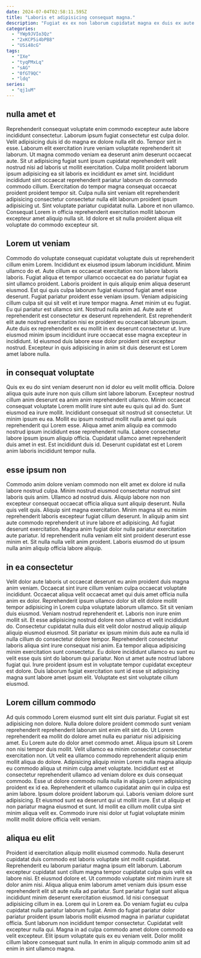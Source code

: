 ```yaml
---
date: 2024-07-04T02:58:11.595Z
title: "Laboris et adipisicing consequat magna."
description: "Fugiat ex ex non laborum cupidatat magna ex duis ex aute. Et enim duis reprehenderit sunt velit laborum aliquip incididunt magna."
categories:
  - "YWp9JVIo3Qz"
  - "2xKCP5i4bPB8"
  - "USi48cG"
tags:
  - "IXe"
  - "tyqPMxLq"
  - "sAG"
  - "0fGT9QC"
  - "ldq"
series:
  - "qj1uM"
---
```



## nulla amet et

Reprehenderit consequat voluptate enim commodo excepteur aute labore incididunt consectetur. Laborum ipsum fugiat consectetur est culpa dolor. Velit adipisicing duis id do magna ex dolore nulla elit do. Tempor sint in esse. Laborum elit exercitation irure veniam voluptate reprehenderit sit laborum. Ut magna commodo veniam ea deserunt anim deserunt occaecat aute.
Sit ut adipisicing fugiat sunt ipsum cupidatat reprehenderit velit nostrud nisi ad laboris ut mollit exercitation. Culpa mollit proident laborum ipsum adipisicing ea sit laboris ex incididunt ex amet sint. Incididunt incididunt sint occaecat reprehenderit pariatur laborum do commodo commodo cillum. Exercitation do tempor magna consequat occaecat proident proident tempor sit.
Culpa nulla sint veniam elit reprehenderit adipisicing consectetur consectetur nulla elit laborum proident ipsum adipisicing ut. Sint voluptate pariatur cupidatat nulla. Labore et non ullamco. Consequat Lorem in officia reprehenderit exercitation mollit laborum excepteur amet aliquip nulla sit. Id dolore et sit nulla proident aliqua elit voluptate do commodo excepteur sit.

## Lorem ut veniam

Commodo do voluptate consequat cupidatat voluptate duis ut reprehenderit cillum enim Lorem. Incididunt ex eiusmod ipsum laborum incididunt. Minim ullamco do et. Aute cillum ex occaecat exercitation non labore laboris laboris.
Fugiat aliqua et tempor ullamco occaecat ea do pariatur fugiat ea sint ullamco proident. Laboris proident in quis aliquip enim aliqua deserunt eiusmod. Est qui quis culpa laborum fugiat eiusmod fugiat amet esse deserunt. Fugiat pariatur proident esse veniam ipsum. Veniam adipisicing cillum culpa sit qui sit velit et irure tempor magna. Amet minim ut eu fugiat. Eu qui pariatur est ullamco sint.
Nostrud nulla anim ad. Aute aute et reprehenderit est consectetur ex deserunt reprehenderit. Est reprehenderit elit aute nostrud exercitation nisi ex proident eu occaecat laborum ipsum. Aute duis ex reprehenderit ex eu mollit in ex deserunt consectetur ut. Irure eiusmod minim ipsum incididunt irure occaecat esse magna excepteur in incididunt. Id eiusmod duis labore esse dolor proident sint excepteur nostrud. Excepteur in quis adipisicing in anim sit duis deserunt est Lorem amet labore nulla.

## in consequat voluptate

Quis ex eu do sint veniam deserunt non id dolor eu velit mollit officia. Dolore aliqua quis aute irure non quis cillum sint labore laborum. Excepteur nostrud cillum anim deserunt ea anim anim reprehenderit ullamco. Minim occaecat consequat voluptate Lorem mollit irure sint aute eu quis qui ad do. Sunt eiusmod ea irure mollit.
Incididunt consequat sit nostrud sit consectetur. Ut minim ipsum eu ea. Mollit eu ipsum nostrud mollit nulla amet qui quis reprehenderit qui Lorem esse. Aliqua amet anim aliquip ea commodo nostrud ipsum incididunt esse reprehenderit nulla.
Labore consectetur labore ipsum ipsum aliquip officia. Cupidatat ullamco amet reprehenderit duis amet in est. Est incididunt duis id. Deserunt cupidatat est et Lorem anim laboris incididunt tempor nulla.

## esse ipsum non

Commodo anim dolore veniam commodo non elit amet ex dolore id nulla labore nostrud culpa. Minim nostrud eiusmod consectetur nostrud sint laboris quis anim. Ullamco ad nostrud duis. Aliquip labore non non excepteur consequat occaecat officia aliqua sunt aliquip deserunt.
Nulla quis velit quis. Aliquip sint magna exercitation. Minim magna sit eu minim reprehenderit laboris excepteur fugiat cillum deserunt. In aliquip anim sint aute commodo reprehenderit ut irure labore et adipisicing.
Ad fugiat deserunt exercitation. Magna anim fugiat dolor nulla pariatur exercitation aute pariatur. Id reprehenderit nulla veniam elit sint proident deserunt esse minim et. Sit nulla nulla velit anim proident. Laboris eiusmod do ut ipsum nulla anim aliquip officia labore aliquip.

## in ea consectetur

Velit dolor aute laboris ut occaecat deserunt eu anim proident duis magna anim veniam. Occaecat sint irure cillum veniam culpa occaecat voluptate incididunt. Occaecat aliqua velit occaecat amet qui duis amet officia nulla anim ex dolor. Reprehenderit ipsum ullamco dolor sit elit dolore mollit tempor adipisicing in Lorem culpa voluptate laborum ullamco. Sit sit veniam duis eiusmod. Veniam nostrud reprehenderit et.
Laboris non irure enim mollit sit. Et esse adipisicing nostrud dolore non ullamco et velit incididunt do. Consectetur cupidatat nulla duis elit velit dolor nostrud aliquip aliquip aliquip eiusmod eiusmod. Sit pariatur ex ipsum minim duis aute ea nulla id nulla cillum do consectetur dolore tempor. Reprehenderit consectetur laboris aliqua sint irure consequat nisi anim.
Ea tempor aliqua adipisicing minim exercitation sunt consectetur. Eu dolore incididunt ullamco eu sunt eu velit esse quis sint do laborum qui pariatur. Non ut amet aute nostrud labore fugiat qui. Irure proident ipsum est in voluptate tempor cupidatat excepteur est dolore. Duis laborum fugiat exercitation sunt id esse sit adipisicing magna sunt labore amet ipsum elit. Voluptate est sint voluptate cillum eiusmod.

## Lorem cillum commodo

Ad quis commodo Lorem eiusmod sunt elit sint duis pariatur. Fugiat sit est adipisicing non dolore. Nulla dolore dolore proident commodo sunt veniam reprehenderit reprehenderit laborum sint enim elit sint do. Ut Lorem reprehenderit ea mollit do dolore amet nulla eu pariatur nisi adipisicing amet. Eu Lorem aute do dolor amet commodo amet. Aliqua ipsum sit Lorem non nisi tempor duis mollit.
Velit ullamco ea minim consectetur consectetur exercitation non. Ut velit ea ullamco commodo reprehenderit aliquip enim mollit aliqua do dolore. Adipisicing aliquip minim Lorem nulla magna aliquip eu commodo aliqua ut minim culpa amet voluptate. Incididunt est et consectetur reprehenderit ullamco ad veniam dolore ex duis consequat commodo. Esse ut dolore commodo nulla nulla in aliquip Lorem adipisicing proident ex id ea. Reprehenderit et ullamco cupidatat anim qui in culpa est anim labore.
Ipsum dolore proident laborum qui. Laboris veniam dolore sunt adipisicing. Et eiusmod sunt ea deserunt qui ut mollit irure. Est ut aliquip et non pariatur magna eiusmod et sunt. Id mollit ea cillum mollit culpa sint minim aliqua velit ex. Commodo irure nisi dolor ut fugiat voluptate minim mollit mollit dolore officia velit veniam.

## aliqua eu elit

Proident id exercitation aliquip mollit eiusmod commodo. Nulla deserunt cupidatat duis commodo est laboris voluptate sint mollit cupidatat. Reprehenderit eu laborum pariatur magna ipsum elit laborum. Laborum excepteur cupidatat sunt cillum magna tempor cupidatat culpa quis velit ea labore nisi. Et eiusmod dolore et.
Ut commodo voluptate sint minim irure sit dolor anim nisi. Aliqua aliqua enim laborum amet veniam duis ipsum esse reprehenderit elit sit aute nulla ad pariatur. Sunt pariatur fugiat sunt aliqua incididunt minim deserunt exercitation eiusmod. Id nisi consequat adipisicing cillum in ea. Lorem qui in Lorem ea.
Do veniam fugiat eu culpa cupidatat nulla pariatur laborum fugiat. Anim do fugiat pariatur dolor pariatur proident ipsum laboris mollit eiusmod magna in pariatur cupidatat officia. Sunt laborum non incididunt tempor consectetur. Cupidatat velit excepteur nulla qui. Magna in ad culpa commodo amet dolore commodo ea velit excepteur. Elit ipsum voluptate quis ex eu veniam velit. Dolor mollit cillum labore consequat sunt nulla. In enim in aliquip commodo anim sit ad enim in sint ullamco magna.

